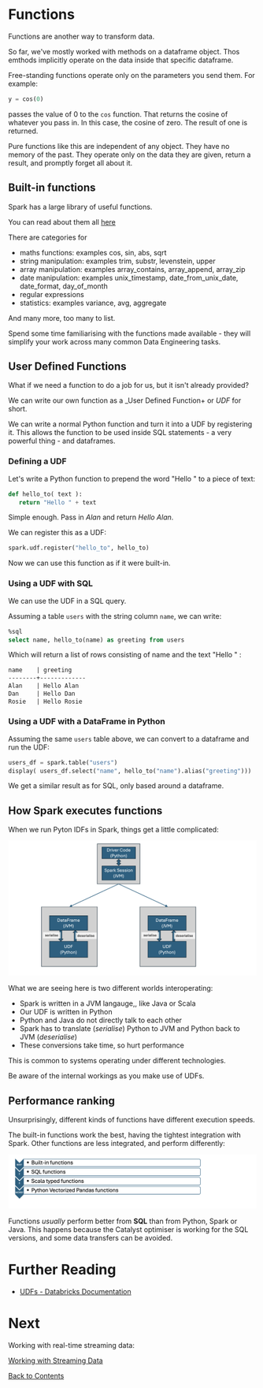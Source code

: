 # Functions
Functions are another way to transform data. 

So far, we've mostly worked with methods on a dataframe object. Thos emthods implicitly operate on the data inside that specific dataframe.

Free-standing functions operate only on the parameters you send them. For example:

```python
y = cos(0)
```

passes the value of 0 to the `cos` function. That returns the cosine of whatever you pass in. In this case, the cosine of zero. The result of one is returned.

Pure functions like this are independent of any object. They have no memory of the past. They operate only on the data they are given, return a result, and promptly forget all about it.

## Built-in functions
Spark has a large library of useful functions. 

You can read about them all [here](https://spark.apache.org/docs/latest/api/sql/index.html)

There are categories for
- maths functions: examples cos, sin, abs, sqrt
- string manipulation: examples trim, substr, levenstein, upper
- array manipulation: examples array_contains, array_append, array_zip
- date manipulation: examples unix_timestamp, date_from_unix_date, date_format, day_of_month
- regular expressions
- statistics: examples variance, avg, aggregate

And many more, too many to list. 

Spend some time familiarising with the functions made available - they will simplify your work across many common Data Engineering tasks.

## User Defined Functions
What if we need a function to do a job for us, but it isn't already provided?

We can write our own function as a _User Defined Function+ or _UDF_ for short.

We can write a normal Python function and turn it into a UDF by registering it. This allows the function to be used inside SQL statements - a very powerful thing - and dataframes.

### Defining a UDF
Let's write a Python function to prepend the word "Hello " to a piece of text:

```Python
def hello_to( text ):
   return "Hello " + text
```

Simple enough. Pass in _Alan_ and return _Hello Alan_.

We can register this as a UDF:

```python
spark.udf.register("hello_to", hello_to)
```

Now we can use this function as if it were built-in.

### Using a UDF with SQL
We can use the UDF in a SQL query. 

Assuming a table `users` with the string column `name`, we can write:

```sql
%sql
select name, hello_to(name) as greeting from users
```

Which will return a list of rows consisting of name and the text "Hello " <name>:

```text
name    | greeting
--------+-------------
Alan    | Hello Alan
Dan     | Hello Dan
Rosie   | Hello Rosie
```

### Using a UDF with a DataFrame in Python
Assuming the same `users` table above, we can convert to a dataframe and run the UDF:

```python
users_df = spark.table("users")
display( users_df.select("name", hello_to("name").alias("greeting")))
```

We get a similar result as for SQL, only based around a dataframe.

## How Spark executes functions
When we run Pyton IDFs in Spark, things get a little complicated:

![Execution path and conversion to and from JVM to Python](/images/udf-execution.png)

What we are seeing here is two different worlds interoperating:

- Spark is written in a JVM langauge,, like Java or Scala
- Our UDF is written in Python
- Python and Java do not directly talk to each other
- Spark has to translate (_serialise_) Python to JVM and Python back to JVM (_deserialise_)
- These conversions take time, so hurt performance

This is common to systems operating under different technologies. 

Be aware of the internal workings as you make use of UDFs.

## Performance ranking
Unsurprisingly, different kinds of functions have different execution speeds.

The built-in functions work the best, having the tightest integration with Spark. Other functions are less integrated, and perform differently:

![Function type performance ranking](/images/udf-performance-ranking.png)

Functions _usually_ perform better from __SQL__ than from Python, Spark or Java. This happens because the Catalyst optimiser is working for the SQL versions, and some data transfers can be avoided.

# Further Reading
- [UDFs - Databricks Documentation](https://docs.databricks.com/aws/en/udf/)
  
# Next
Working with real-time streaming data:

[Working with Streaming Data](/streaming.md)

[Back to Contents](/contents.md)
